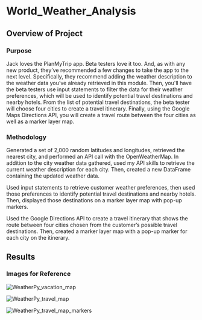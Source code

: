 # World_Weather_Analysis

## Overview of Project

### Purpose
Jack loves the PlanMyTrip app. Beta testers love it too. And, as with any new product, they’ve recommended a few changes to take the app to the next level. Specifically, they recommend adding the weather description to the weather data you’ve already retrieved in this module. Then, you'll have the beta testers use input statements to filter the data for their weather preferences, which will be used to identify potential travel destinations and nearby hotels. From the list of potential travel destinations, the beta tester will choose four cities to create a travel itinerary. Finally, using the Google Maps Directions API, you will create a travel route between the four cities as well as a marker layer map.

### Methodology

Generated a set of 2,000 random latitudes and longitudes, retrieved the nearest city, and performed an API call with the OpenWeatherMap. In addition to the city weather data gathered, used my API skills to retrieve the current weather description for each city. Then, created a new DataFrame containing the updated weather data.

Used input statements to retrieve customer weather preferences, then used those preferences to identify potential travel destinations and nearby hotels. Then, displayed those destinations on a marker layer map with pop-up markers.

Used the Google Directions API to create a travel itinerary that shows the route between four cities chosen from the customer’s possible travel destinations. Then, created a marker layer map with a pop-up marker for each city on the itinerary.

## Results

### Images for Reference

![WeatherPy_vacation_map](WeatherPy_vacation_map.png)

![WeatherPy_travel_map](WeatherPy_travel_map.png)

![WeatherPy_travel_map_markers](WeatherPy_travel_map_markers.png)
